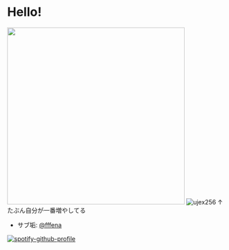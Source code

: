 # Hello!
<img width=410 src="https://github-readme-stats.vercel.app/api?username=ujex256&count_private=true&theme=blueberry" />
<img src="https://komarev.com/ghpvc/?username=ujex256&label=Profile%20views&style=flat" alt="ujex256" /> ↑
たぶん自分が一番増やしてる

- サブ垢: [@fffena](https://github.com/fffena)

[![spotify-github-profile](https://spotify-github-profile.vercel.app/api/view?uid=jlvacg4vk6di12zesf4z8op1a&cover_image=true&theme=novatorem&show_offline=false&background_color=121212&interchange=false&bar_color=53b14f&bar_color_cover=true)](https://spotify-github-profile.vercel.app/api/view?uid=jlvacg4vk6di12zesf4z8op1a&redirect=true)
